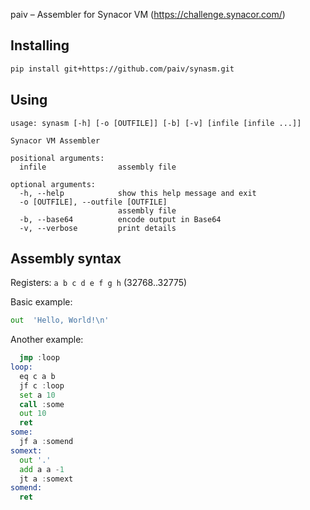 
paiv – Assembler for Synacor VM (https://challenge.synacor.com/)


Installing
----------

```sh
pip install git+https://github.com/paiv/synasm.git
```

Using
-----

```
usage: synasm [-h] [-o [OUTFILE]] [-b] [-v] [infile [infile ...]]

Synacor VM Assembler

positional arguments:
  infile                assembly file

optional arguments:
  -h, --help            show this help message and exit
  -o [OUTFILE], --outfile [OUTFILE]
                        assembly file
  -b, --base64          encode output in Base64
  -v, --verbose         print details
```


Assembly syntax
---------------

Registers: `a b c d e f g h` (32768..32775)

Basic example:

```asm
out  'Hello, World!\n'
```

Another example:

```asm
  jmp :loop
loop:
  eq c a b
  jf c :loop
  set a 10
  call :some
  out 10
  ret
some:
  jf a :somend
somext:
  out '.'
  add a a -1
  jt a :somext
somend:
  ret
```
